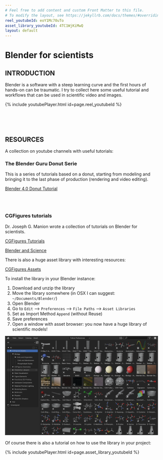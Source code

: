```yaml
---
# Feel free to add content and custom Front Matter to this file.
# To modify the layout, see https://jekyllrb.com/docs/themes/#overriding-theme-defaults
reel_youtubeId: eoY1Mc70uTo
asset_library_youtubeId: 4TC1WjKiMwQ
layout: default
---
```





# Blender for scientists

## INTRODUCTION

Blender is a software with a steep learning curve and the first hours of hands-on can be traumatic. 
I try to collect here some useful tutorial and workflows that can be used in scientific video and images.

{% include youtubePlayer.html id=page.reel_youtubeId %}

<br/>
<br/>
<br/>

## RESOURCES

A collection on youtube channels with useful tutorials:

### The Blender Guru Donut Serie

This is a series of tutorials based on a donut, starting from modeling and bringing it to the last phase of production (rendering and video editing).

[Blender 4.0 Donut Tutorial](https://www.youtube.com/playlist?list=PLjEaoINr3zgEPv5y--4MKpciLaoQYZB1Z)

<br/>
<br/>

### CGFigures tutorials

Dr. Joseph G. Manion wrote a collection of tutorials on Blender for scientists.

[CGFigures Tutorials](https://www.youtube.com/@CGFigures/videos)

[Blender and Science](https://www.youtube.com/watch?v=AEIPcyNDTv8&list=PLcKSD7d0T-HADHS9DHsIfMhso8FLIkReM)

There is also a huge asset library with interesting resources: 

[CGFigures Assets](https://drive.google.com/file/d/13XNjSc-1tvu_PbYemllN7nUGf7vqGc1O/view?usp=sharing)

To install the library in your Blender instance:

1. Download and unzip the library
2. Move the library somewhere (in OSX I can suggest: `~/Documents/Blender/`)
3. Open Blender
4. Go to `Edit` --> `Preferences` --> `File Paths` --> `Asset Libraries`
5. Set as Import Method `Append` (without Reuse)
6. Save preferences
7. Open a window with asset browser: you now have a huge library of scientific models!

![AssetLibrary_CGFigures](assets/images/AssetLibrary_CGFigures.png)

Of course there is also a tutorial on how to use the library in your project:

{% include youtubePlayer.html id=page.asset_library_youtubeId %}


<br/>
<br/>


